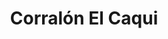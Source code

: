 ---
title: "Corralón El Caqui"
url: /cutral-co/corralon-el-caqui-avenida-carlos-h-rodriguez/
shop: comercio
---